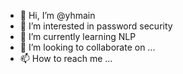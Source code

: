 - 👋 Hi, I’m @yhmain
- 👀 I’m interested in password security
- 🌱 I’m currently learning NLP
- 💞️ I’m looking to collaborate on ...
- 📫 How to reach me ...

<!---
yhmain/yhmain is a ✨ special ✨ repository because its `README.md` (this file) appears on your GitHub profile.
You can click the Preview link to take a look at your changes.
--->
